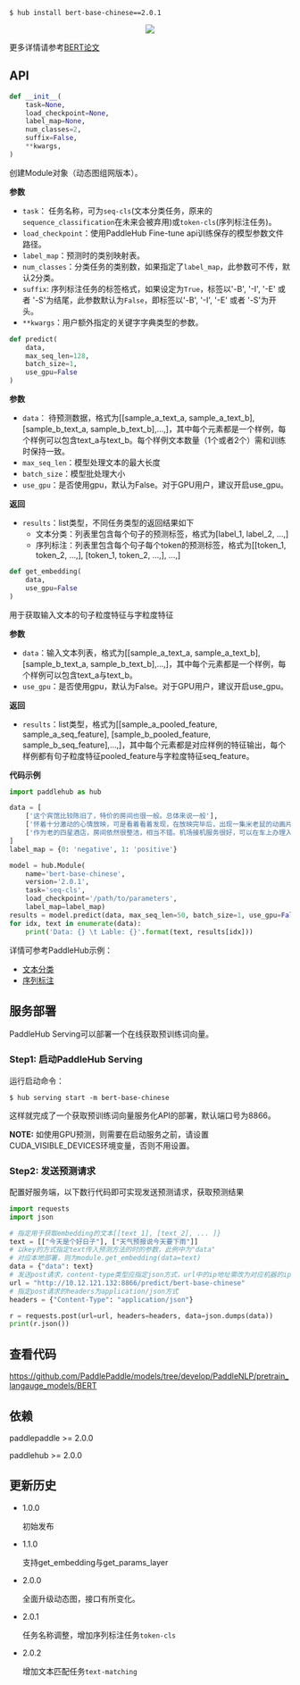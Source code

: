```shell
$ hub install bert-base-chinese==2.0.1
```

<p align="center">
<img src="https://bj.bcebos.com/paddlehub/paddlehub-img/bert_network.png"  hspace='10'/> <br />
</p>

更多详情请参考[BERT论文](https://arxiv.org/abs/1810.04805)

## API

```python
def __init__(
    task=None,
    load_checkpoint=None,
    label_map=None,
    num_classes=2,
    suffix=False,
    **kwargs,
)
```

创建Module对象（动态图组网版本）。

**参数**

* `task`： 任务名称，可为`seq-cls`(文本分类任务，原来的`sequence_classification`在未来会被弃用)或`token-cls`(序列标注任务)。
* `load_checkpoint`：使用PaddleHub Fine-tune api训练保存的模型参数文件路径。
* `label_map`：预测时的类别映射表。
* `num_classes`：分类任务的类别数，如果指定了`label_map`，此参数可不传，默认2分类。
* `suffix`: 序列标注任务的标签格式，如果设定为`True`，标签以'-B', '-I', '-E' 或者 '-S'为结尾，此参数默认为`False`，即标签以'-B', '-I', '-E' 或者 '-S'为开头。
* `**kwargs`：用户额外指定的关键字字典类型的参数。
```python
def predict(
    data,
    max_seq_len=128,
    batch_size=1,
    use_gpu=False
)
```

**参数**

* `data`： 待预测数据，格式为\[\[sample\_a\_text\_a, sample\_a\_text\_b\], \[sample\_b\_text\_a, sample\_b\_text\_b\],…,\]，其中每个元素都是一个样例，每个样例可以包含text\_a与text\_b。每个样例文本数量（1个或者2个）需和训练时保持一致。
* `max_seq_len`：模型处理文本的最大长度
* `batch_size`：模型批处理大小
* `use_gpu`：是否使用gpu，默认为False。对于GPU用户，建议开启use_gpu。

**返回**

* `results`：list类型，不同任务类型的返回结果如下
  * 文本分类：列表里包含每个句子的预测标签，格式为\[label\_1, label\_2, …,\]
  * 序列标注：列表里包含每个句子每个token的预测标签，格式为\[\[token\_1, token\_2, …,\], \[token\_1, token\_2, …,\], …,\]

```python
def get_embedding(
    data,
    use_gpu=False
)
```

用于获取输入文本的句子粒度特征与字粒度特征

**参数**

* `data`：输入文本列表，格式为\[\[sample\_a\_text\_a, sample\_a\_text\_b\], \[sample\_b\_text\_a, sample\_b\_text\_b\],…,\]，其中每个元素都是一个样例，每个样例可以包含text\_a与text\_b。
* `use_gpu`：是否使用gpu，默认为False。对于GPU用户，建议开启use_gpu。

**返回**

* `results`：list类型，格式为\[\[sample\_a\_pooled\_feature, sample\_a\_seq\_feature\], \[sample\_b\_pooled\_feature, sample\_b\_seq\_feature\],…,\]，其中每个元素都是对应样例的特征输出，每个样例都有句子粒度特征pooled\_feature与字粒度特征seq\_feature。


**代码示例**

```python
import paddlehub as hub

data = [
    ['这个宾馆比较陈旧了，特价的房间也很一般。总体来说一般'],
    ['怀着十分激动的心情放映，可是看着看着发现，在放映完毕后，出现一集米老鼠的动画片'],
    ['作为老的四星酒店，房间依然很整洁，相当不错。机场接机服务很好，可以在车上办理入住手续，节省时间。'],
]
label_map = {0: 'negative', 1: 'positive'}

model = hub.Module(
    name='bert-base-chinese',
    version='2.0.1',
    task='seq-cls',
    load_checkpoint='/path/to/parameters',
    label_map=label_map)
results = model.predict(data, max_seq_len=50, batch_size=1, use_gpu=False)
for idx, text in enumerate(data):
    print('Data: {} \t Lable: {}'.format(text, results[idx]))
```

详情可参考PaddleHub示例：
- [文本分类](https://github.com/PaddlePaddle/PaddleHub/tree/release/v2.0.0-beta/demo/text_classification)
- [序列标注](https://github.com/PaddlePaddle/PaddleHub/tree/release/v2.0.0-beta/demo/sequence_labeling)

## 服务部署

PaddleHub Serving可以部署一个在线获取预训练词向量。

### Step1: 启动PaddleHub Serving

运行启动命令：

```shell
$ hub serving start -m bert-base-chinese
```

这样就完成了一个获取预训练词向量服务化API的部署，默认端口号为8866。

**NOTE:** 如使用GPU预测，则需要在启动服务之前，请设置CUDA_VISIBLE_DEVICES环境变量，否则不用设置。

### Step2: 发送预测请求

配置好服务端，以下数行代码即可实现发送预测请求，获取预测结果

```python
import requests
import json

# 指定用于获取embedding的文本[[text_1], [text_2], ... ]}
text = [["今天是个好日子"], ["天气预报说今天要下雨"]]
# 以key的方式指定text传入预测方法的时的参数，此例中为"data"
# 对应本地部署，则为module.get_embedding(data=text)
data = {"data": text}
# 发送post请求，content-type类型应指定json方式，url中的ip地址需改为对应机器的ip
url = "http://10.12.121.132:8866/predict/bert-base-chinese"
# 指定post请求的headers为application/json方式
headers = {"Content-Type": "application/json"}

r = requests.post(url=url, headers=headers, data=json.dumps(data))
print(r.json())
```

##   查看代码

https://github.com/PaddlePaddle/models/tree/develop/PaddleNLP/pretrain_langauge_models/BERT


## 依赖

paddlepaddle >= 2.0.0

paddlehub >= 2.0.0

## 更新历史

* 1.0.0

  初始发布

* 1.1.0

  支持get_embedding与get_params_layer

* 2.0.0

  全面升级动态图，接口有所变化。

* 2.0.1

  任务名称调整，增加序列标注任务`token-cls`

* 2.0.2

  增加文本匹配任务`text-matching`
